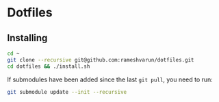 # Dotfiles

## Installing
```bash
cd ~
git clone --recursive git@github.com:rameshvarun/dotfiles.git
cd dotfiles && ./install.sh
```

If submodules have been added since the last `git pull`, you need to run:
```bash
git submodule update --init --recursive
```
